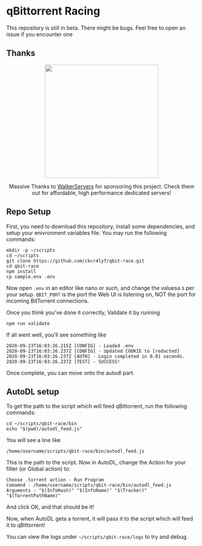 # qBittorrent Racing

This repository is still in beta. There might be bugs. Feel free to open an issue if you encounter one

## Thanks

<center>

[<img src="https://user-images.githubusercontent.com/6680615/88460516-56eac500-cecf-11ea-8552-584eaaac5297.png" width="300">](https://clients.walkerservers.com/)

Massive Thanks to <a href="https://walkerservers.com/">WalkerServers</a> for sponsoring this project. Check them out for affordable, high performance dedicated servers!
</center>

## Repo Setup

First, you need to download this repository, install some dependencies, and setup your enivronment variables file. 
You may run the following commands:

```
mkdir -p ~/scripts
cd ~/scripts
git clone https://github.com/ckcr4lyf/qbit-race.git
cd qbit-race
npm install
cp sample.env .env
```

Now open `.env` in an editor like nano or such, and change the valuesa s per your setup. `QBIT_PORT` is the port the Web UI is listening on, NOT the port for incoming BitTorrent connections.

Once you think you've done it correctly, Validate it by running

```
npm run validate
```

If all went well, you'll see something like

```
2020-09-23T16:03:26.215Z [CONFIG] - Loaded .env
2020-09-23T16:03:26.237Z [CONFIG] - Updated COOKIE to [redacted]
2020-09-23T16:03:26.237Z [AUTH] - Login completed in 0.01 seconds.
2020-09-23T16:03:26.237Z [TEST] - SUCCESS!
```

Once complete, you can move onto the autodl part.

## AutoDL setup

To get the path to the script which will feed qBittorrent, run the following commands:
```
cd ~/scripts/qbit-race/bin
echo "$(pwd)/autodl_feed.js"
```

You will see a line like
```
/home/username/scripts/qbit-race/bin/autodl_feed.js
```

This is the path to the script. Now in AutoDL, change the Action for your filter (or Global action) to:
```
Choose .torrent action - Run Program
Comamnd - /home/username/scripts/qbit-race/bin/autodl_feed.js
Arguments - "$(InfoHash)" "$(InfoName)" "$(Tracker)" "$(TorrentPathName)"
```

And click OK, and that should be it!

Now, when AutoDL geta a torrent, it will pass it to the script which will feed it to qBittorrent!

You can view the logs under `~/scripts/qbit-race/logs` to try and debug.